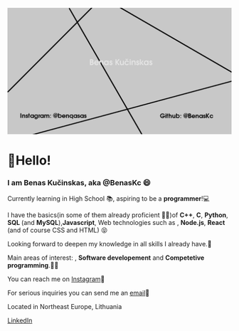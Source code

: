 [![Header](https://raw.githubusercontent.com/BenasKc/BenasKc/main/header.png)](https://www.linkedin.com/in/benas-ku%C4%8Dinskas-376045212/)
<h1>👋Hello!</h1>
<h3>I am Benas Kučinskas, aka @BenasKc 😄 </h3>
<p>Currently learning in High School 📚, aspiring to be a <b>programmer</b>!💻</p>
<p>I have the basics(in some of them already proficient 👨‍💻)of <b>C++</b>, <b>C</b>, <b>Python</b>, <b>SQL </b>(and <b>MySQL</b>),<b>Javascript</b>, Web technologies such as , <b>Node.js</b>, <b>React</b> (and of course CSS and HTML) 😝</p>
<p>Looking forward to deepen my knowledge in all skills I already have.👾</p>
<p>Main areas of interest: <b></b>, <b>Software developement</b> and <b>Competetive programming</b>.👨‍💻</p>
<p>You can reach me on <a target="_blank" href="https://instagram.com/benqasas">Instagram</a>📩</p>
<p>For serious inquiries you can send me an <a href="mailto:benas.kucinskas.org@gmail.com">email</a>📩</p>
<p>Located in Northeast Europe, Lithuania</p>
<a href="https://www.linkedin.com/in/benas-ku%C4%8Dinskas-376045212/" target="_blank">LinkedIn<a>
